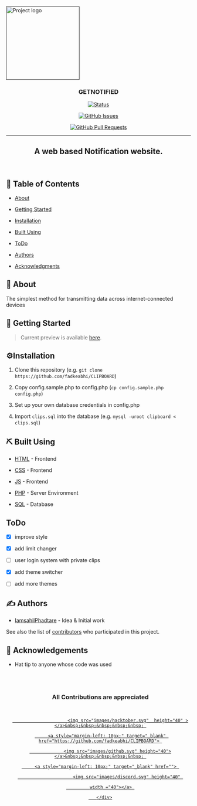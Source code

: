 <p align="center"> 

   <a href="" rel="noopener"> 

  <img width=200px height=200px src="images/cb.svg" alt="Project logo"></a> 

 </p> 

  

 <h3 align="center">GETNOTIFIED</h3> 

  

 <div align="center"> 

  

   [![Status](https://img.shields.io/badge/status-active-success.svg)]()  

   [![GitHub Issues](https://img.shields.io/github/issues/fadkeabhi/CLIPBOARD.svg)](https://github.com/IamsahilPhadtare/GetNotified/issues) 

   [![GitHub Pull Requests](https://img.shields.io/github/issues-pr/fadkeabhi/CLIPBOARD.svg)](https://github.com/iamsahilphadtare/GetNotified/pulls) 

  

 </div> 

  

 --- 

  

 <h2 align="center"> A web based Notification website.</h2>

     

 </br> 

  

 ## 📝 Table of Contents 

 - [About](#about) 

 - [Getting Started](#getting_started) 

 - [Installation](#installation) 

 - [Built Using](#built_using) 

 - [ToDo](#todo) 

 - [Authors](#authors) 

 - [Acknowledgments](#acknowledgement) 

  

 ## 🧐 About <a name = "about"></a> 

 The simplest method for transmitting data across internet-connected devices 

  

 ## 🏁 Getting Started <a name = "getting_started"></a> 

 > Current preview is available [here](https://getnotified.tk/). 

  

 ## ⚙️Installation <a name = "installation"></a> 

 1. Clone this repository (e.g. `git clone https://github.com/fadkeabhi/CLIPBOARD`) 

 2. Copy config.sample.php to config.php (`cp config.sample.php config.php`) 

 3. Set up your own database credentials in config.php 

 4. Import `clips.sql` into the database (e.g. `mysql -uroot clipboard < clips.sql`) 

  

 ## ⛏️ Built Using <a name = "built_using"></a> 

 - [HTML](https://html.com/) - Frontend 

 - [CSS](https://developer.mozilla.org/en-US/docs/Web/CSS) - Frontend 

 - [JS](https://www.javascript.com/) - Frontend 

 - [PHP](https://www.php.net/) - Server Environment 

 - [SQL](https://www.mysql.com/) - Database 

  

 ## ToDo<a name ="todo"></a>  

 - [x] improve style 

 - [x] add limit changer 

 - [ ] user login system with private clips 

 - [x] add theme switcher 

 - [ ] add more themes 

  

 ## ✍️ Authors <a name = "authors"></a> 

 - [IamsahilPhadtare](https://github.com/IamsahilPhadtare) - Idea & Initial work 

  

 See also the list of [contributors](https://github.com/IamsahilPhadtare/GetNotified/graphs/contributors) who participated in this project. 

  

 ## 🎉 Acknowledgements <a name = "acknowledgement"></a> 

 - Hat tip to anyone whose code was used 

  

 <br> 

 <br> 

  

 <div align="center"  class="icons-social" style="margin-left: 10px;"> 

  <h3> <b>All Contributions are appreciated </b> </h3> 

  <br> 

  <a   target="_blank" href="https://hacktoberfest.com"> 

                         <img src="images/hacktober.svg"  height="40" ></a>&nbsp;&nbsp;&nbsp;&nbsp;&nbsp; 

         <a style="margin-left: 10px;" target="_blank" href="https://github.com/fadkeabhi/CLIPBOARD"> 

                 <img src="images/github.svg" height="40"></a>&nbsp;&nbsp;&nbsp;&nbsp;&nbsp; 

         <a style="margin-left: 10px;" target="_blank" href=""> 

                         <img src="images/discord.svg" height="40" 

             width ="40"></a> 

       </div>
